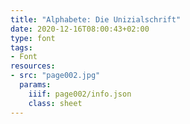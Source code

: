 ```yaml
---
title: "Alphabete: Die Unizialschrift"
date: 2020-12-16T08:00:43+02:00
type: font
tags:
- Font
resources:
- src: "page002.jpg"
  params:
    iiif: page002/info.json
    class: sheet
---
```

